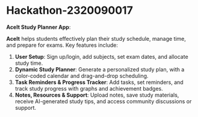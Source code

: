 # Hackathon-2320090017
**AceIt Study Planner App**:

**AceIt** helps students effectively plan their study schedule, manage time, and prepare for exams. Key features include:

1. **User Setup**: Sign up/login, add subjects, set exam dates, and allocate study time.
2. **Dynamic Study Planner**: Generate a personalized study plan, with a color-coded calendar and drag-and-drop scheduling.
3. **Task Reminders & Progress Tracker**: Add tasks, set reminders, and track study progress with graphs and achievement badges.
4. **Notes, Resources & Support**: Upload notes, save study materials, receive AI-generated study tips, and access community discussions or support.

